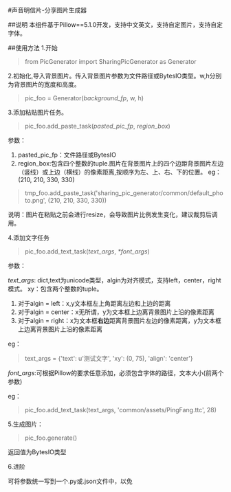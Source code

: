 #声音明信片-分享图片生成器

##说明
本组件基于Pillow==5.1.0开发，支持中文英文，支持自定图片，支持自定字体。



##使用方法
1.开始
>from PicGenerator import SharingPicGenerator as Generator
>
2.初始化,导入背景图片。传入背景图片参数为文件路径或BytesIO类型。w,h分别为背景图片的宽度和高度。
>pic_foo = Generator(_background_fp_, w, h)
>
3.添加粘贴图片任务。
>pic_foo.add_paste_task(_pasted_pic_fp_, _region_box_)

参数：
1. pasted_pic_fp：文件路径或BytesIO
2. region_box:包含四个整数的tuple.图片在背景图片上的四个边距背景图片左边（竖线）或上边（横线）的像素距离,按顺序为左、上、右、下的位置。
eg：(210, 210, 330, 330)
>tmp_foo.add_paste_task('sharing_pic_generator/common/default_photo.png', (210, 210, 330, 330))
>
说明：图片在粘贴之前会进行resize，会导致图片比例发生变化，建议裁剪后调用。

4.添加文字任务
>pic_foo.add_text_task(_text_args_, _*font_args_)
>
参数：

_text_args_: dict,text为unicode类型，algin为对齐模式，支持left，center，right模式。
xy：包含两个整数的tuple。
1. 对于algin = left：x,y文本框左上角距离左边和上边的距离
2. 对于algin = center：x无所谓，y为文本框上边离背景图片上沿的像素距离
3. 对于algin = right：x为文本框**右边**距离背景图片左边的像素距离，y为文本框上边离背景图片上沿的像素距离


eg：<br>
>text_args = {'text': u'测试文字', 'xy': (0, 75), 'align': 'center'}
>
_font_args_:可根据Pillow的要求任意添加，必须包含字体的路径，文本大小(前两个参数)

eg：
>pic_foo.add_text_task(text_args, 'common/assets/PingFang.ttc', 28)

5.生成图片：
>pic_foo.generate()
>
返回值为BytesIO类型


6.进阶

可将参数统一写到一个.py或.json文件中，以免